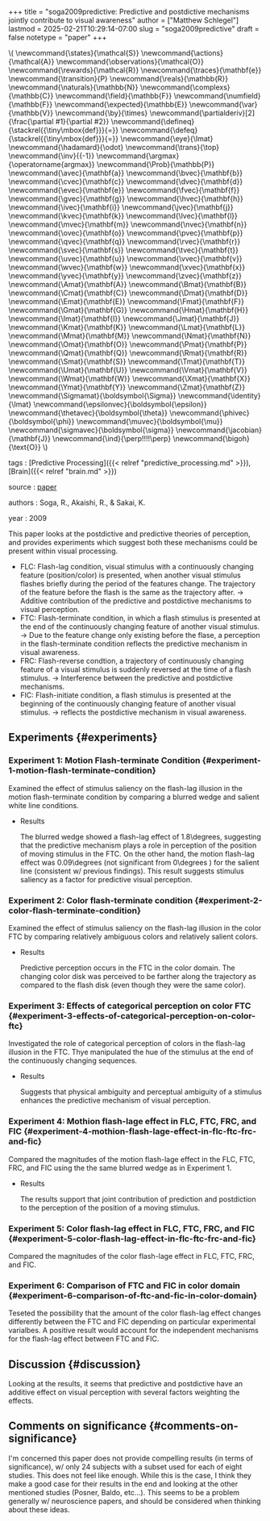 +++
title = "soga2009predictive: Predictive and postdictive mechanisms jointly contribute to visual awareness"
author = ["Matthew Schlegel"]
lastmod = 2025-02-21T10:29:14-07:00
slug = "soga2009predictive"
draft = false
notetype = "paper"
+++

\\( \newcommand{\states}{\mathcal{S}}
\newcommand{\actions}{\mathcal{A}}
\newcommand{\observations}{\mathcal{O}}
\newcommand{\rewards}{\mathcal{R}}
\newcommand{\traces}{\mathbf{e}}
\newcommand{\transition}{P}
\newcommand{\reals}{\mathbb{R}}
\newcommand{\naturals}{\mathbb{N}}
\newcommand{\complexs}{\mathbb{C}}
\newcommand{\field}{\mathbb{F}}
\newcommand{\numfield}{\mathbb{F}}
\newcommand{\expected}{\mathbb{E}}
\newcommand{\var}{\mathbb{V}}
\newcommand{\by}{\times}
\newcommand{\partialderiv}[2]{\frac{\partial #1}{\partial #2}}
\newcommand{\defineq}{\stackrel{{\tiny\mbox{def}}}{=}}
\newcommand{\defeq}{\stackrel{{\tiny\mbox{def}}}{=}}
\newcommand{\eye}{\Imat}
\newcommand{\hadamard}{\odot}
\newcommand{\trans}{\top}
\newcommand{\inv}{{-1}}
\newcommand{\argmax}{\operatorname{argmax}}
\newcommand{\Prob}{\mathbb{P}}
\newcommand{\avec}{\mathbf{a}}
\newcommand{\bvec}{\mathbf{b}}
\newcommand{\cvec}{\mathbf{c}}
\newcommand{\dvec}{\mathbf{d}}
\newcommand{\evec}{\mathbf{e}}
\newcommand{\fvec}{\mathbf{f}}
\newcommand{\gvec}{\mathbf{g}}
\newcommand{\hvec}{\mathbf{h}}
\newcommand{\ivec}{\mathbf{i}}
\newcommand{\jvec}{\mathbf{j}}
\newcommand{\kvec}{\mathbf{k}}
\newcommand{\lvec}{\mathbf{l}}
\newcommand{\mvec}{\mathbf{m}}
\newcommand{\nvec}{\mathbf{n}}
\newcommand{\ovec}{\mathbf{o}}
\newcommand{\pvec}{\mathbf{p}}
\newcommand{\qvec}{\mathbf{q}}
\newcommand{\rvec}{\mathbf{r}}
\newcommand{\svec}{\mathbf{s}}
\newcommand{\tvec}{\mathbf{t}}
\newcommand{\uvec}{\mathbf{u}}
\newcommand{\vvec}{\mathbf{v}}
\newcommand{\wvec}{\mathbf{w}}
\newcommand{\xvec}{\mathbf{x}}
\newcommand{\yvec}{\mathbf{y}}
\newcommand{\zvec}{\mathbf{z}}
\newcommand{\Amat}{\mathbf{A}}
\newcommand{\Bmat}{\mathbf{B}}
\newcommand{\Cmat}{\mathbf{C}}
\newcommand{\Dmat}{\mathbf{D}}
\newcommand{\Emat}{\mathbf{E}}
\newcommand{\Fmat}{\mathbf{F}}
\newcommand{\Gmat}{\mathbf{G}}
\newcommand{\Hmat}{\mathbf{H}}
\newcommand{\Imat}{\mathbf{I}}
\newcommand{\Jmat}{\mathbf{J}}
\newcommand{\Kmat}{\mathbf{K}}
\newcommand{\Lmat}{\mathbf{L}}
\newcommand{\Mmat}{\mathbf{M}}
\newcommand{\Nmat}{\mathbf{N}}
\newcommand{\Omat}{\mathbf{O}}
\newcommand{\Pmat}{\mathbf{P}}
\newcommand{\Qmat}{\mathbf{Q}}
\newcommand{\Rmat}{\mathbf{R}}
\newcommand{\Smat}{\mathbf{S}}
\newcommand{\Tmat}{\mathbf{T}}
\newcommand{\Umat}{\mathbf{U}}
\newcommand{\Vmat}{\mathbf{V}}
\newcommand{\Wmat}{\mathbf{W}}
\newcommand{\Xmat}{\mathbf{X}}
\newcommand{\Ymat}{\mathbf{Y}}
\newcommand{\Zmat}{\mathbf{Z}}
\newcommand{\Sigmamat}{\boldsymbol{\Sigma}}
\newcommand{\identity}{\Imat}
\newcommand{\epsilonvec}{\boldsymbol{\epsilon}}
\newcommand{\thetavec}{\boldsymbol{\theta}}
\newcommand{\phivec}{\boldsymbol{\phi}}
\newcommand{\muvec}{\boldsymbol{\mu}}
\newcommand{\sigmavec}{\boldsymbol{\sigma}}
\newcommand{\jacobian}{\mathbf{J}}
\newcommand{\ind}{\perp\!\!\!\!\perp}
\newcommand{\bigoh}{\text{O}}
\\)

tags
: [Predictive Processing]({{< relref "predictive_processing.md" >}}), [Brain]({{< relref "brain.md" >}})

source
: [paper](https://www.sciencedirect.com/science/article/pii/S1053810009000762?casa_token=b-B_940q9UsAAAAA:8x6zYBEmF6TObraElK4UVzenSLxgQB-OG0VEiCURF53tRlISjMpwc84of1wMpMyX4yhxKgdpaa0)

authors
: Soga, R., Akaishi, R., &amp; Sakai, K.

year
: 2009

This paper looks at the postdictive and predictive theories of perception, and provides experiments which suggest both these mechanisms could be present within visual processing.

-   FLC: Flash-lag condition, visual stimulus with a continuously changing feature (position/color) is presented, when another visual stimulus flashes briefly during the period of the features change. The trajectory of the feature before the flash is the same as the trajectory after. -&gt; Additive contribution of the predictive and postdictive mechanisms to visual perception.
-   FTC: Flash-terminate condition, in which a flash stimulus is presented at the end of the continuously changing feature of another visual stimulus. -&gt; Due to the feature change only existing before the flase, a perception in the flash-terminate condition reflects the predictive mechanism in visual awareness.
-   FRC: Flash-reverse condtion, a trajectory of continuously changing feature of a visual stimulus is suddenly reversed at the time of a flash stimulus. -&gt; Interference between the predictive and postdictive mechanisms.
-   FIC: Flash-initiate condition, a flash stimulus is presented at the beginning of the continuously changing feature of another visual stimulus. -&gt; reflects the postdictive mechanism in visual awareness.


## Experiments {#experiments}


### Experiment 1: Motion Flash-terminate Condition {#experiment-1-motion-flash-terminate-condition}

Examined the effect of stimulus saliency on the flash-lag illusion in the motion flash-terminate condition by comparing a blurred wedge and salient white line conditions.

<!--list-separator-->

-  Results

    The blurred wedge showed a flash-lag effect of 1.8\degrees, suggesting that the predictive mechanism plays a role in perception of the position of moving stimulus in the FTC. On the other hand, the motion flash-lag effect was 0.09\degrees (not significant from 0\degrees ) for the salient line (consistent w/ previous findings). This result suggests stimulus saliency as a factor for predictive visual perception.


### Experiment 2: Color flash-terminate condition {#experiment-2-color-flash-terminate-condition}

Examined the effect of stimulus saliency on the flash-lag illusion in the color FTC by comparing relatively ambiguous colors and relatively salient colors.

<!--list-separator-->

-  Results

    Predictive perception occurs in the FTC in the color domain. The changing color disk was perceived to be farther along the trajectory as compared to the flash disk (even though they were the same color).


### Experiment 3: Effects of categorical perception on color FTC {#experiment-3-effects-of-categorical-perception-on-color-ftc}

Investigated the role of categorical perception of colors in the flash-lag illusion in the FTC. Thye manipulated the hue of the stimulus at the end of the continuously changing sequences.

<!--list-separator-->

-  Results

    Suggests that physical ambiguity and perceptual ambiguity of a stimulus enhances the predictive mechanism of visual perception.


### Experiment 4: Mothion flash-lage effect in FLC, FTC, FRC, and FIC {#experiment-4-mothion-flash-lage-effect-in-flc-ftc-frc-and-fic}

Compared the magnitudes of the motion flash-lage effect in the FLC, FTC, FRC, and FIC using the the same blurred wedge as in Experiment 1.

<!--list-separator-->

-  Results

    The results support that joint contribution of prediction and postdiction to the perception of the position of a moving stimulus.


### Experiment 5: Color flash-lag effect in FLC, FTC, FRC, and FIC {#experiment-5-color-flash-lag-effect-in-flc-ftc-frc-and-fic}

Compared the magnitudes of the color flash-lage effect in FLC, FTC, FRC, and FIC.


### Experiment 6: Comparison of FTC and FIC in color domain {#experiment-6-comparison-of-ftc-and-fic-in-color-domain}

Teseted the possibility that the amount of the color flash-lag effect changes differently between the FTC and FIC depending on particular experimental varialbes. A positive result would account for the independent mechanisms for the flash-lag effect between FTC and FIC.


## Discussion {#discussion}

Looking at the results, it seems that predictive and postdictive have an additive effect on visual perception with several factors weighting the effects.


## Comments on significance {#comments-on-significance}

I'm concerned this paper does not provide compelling results (in terms of significance), w/ only 24 subjects with a subset used for each of eight studies. This does not feel like enough. While this is the case, I think they make a good case for their results in the end and looking at the other mentioned studies (Posner, Baldo, etc...). This seems to be a problem generally w/ neuroscience papers, and should be considered when thinking about these ideas.
